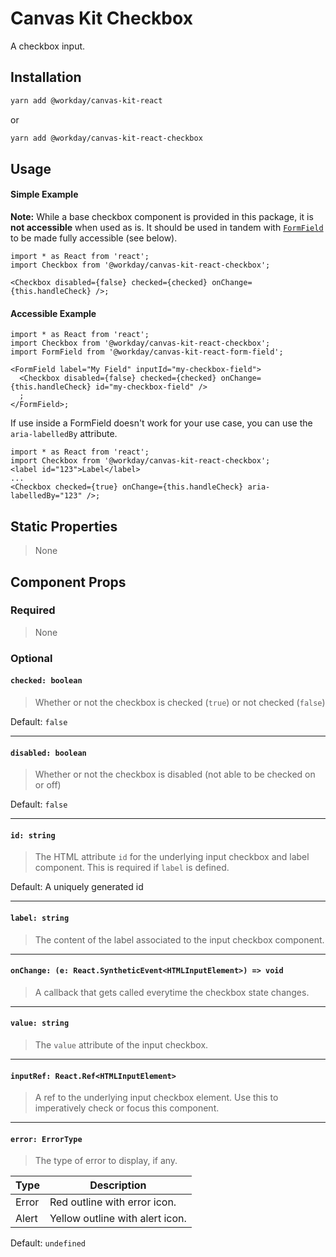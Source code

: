 # Canvas Kit Checkbox

A checkbox input.

## Installation

```sh
yarn add @workday/canvas-kit-react
```

or

```sh
yarn add @workday/canvas-kit-react-checkbox
```

## Usage

#### Simple Example

**Note:** While a base checkbox component is provided in this package, it is **not accessible** when
used as is. It should be used in tandem with [`FormField`](../../form-field/react) to be made fully
accessible (see below).

```tsx
import * as React from 'react';
import Checkbox from '@workday/canvas-kit-react-checkbox';

<Checkbox disabled={false} checked={checked} onChange={this.handleCheck} />;
```

#### Accessible Example

```tsx
import * as React from 'react';
import Checkbox from '@workday/canvas-kit-react-checkbox';
import FormField from '@workday/canvas-kit-react-form-field';

<FormField label="My Field" inputId="my-checkbox-field">
  <Checkbox disabled={false} checked={checked} onChange={this.handleCheck} id="my-checkbox-field" />
  ;
</FormField>;
```

If use inside a FormField doesn't work for your use case, you can use the `aria-labelledBy`
attribute.

```tsx
import * as React from 'react';
import Checkbox from '@workday/canvas-kit-react-checkbox';
<label id="123">Label</label>
...
<Checkbox checked={true} onChange={this.handleCheck} aria-labelledBy="123" />;
```

## Static Properties

> None

## Component Props

### Required

> None

### Optional

#### `checked: boolean`

> Whether or not the checkbox is checked (`true`) or not checked (`false`)

Default: `false`

---

#### `disabled: boolean`

> Whether or not the checkbox is disabled (not able to be checked on or off)

Default: `false`

---

#### `id: string`

> The HTML attribute `id` for the underlying input checkbox and label component. This is required if
> `label` is defined.

Default: A uniquely generated id

---

#### `label: string`

> The content of the label associated to the input checkbox component.

---

#### `onChange: (e: React.SyntheticEvent<HTMLInputElement>) => void`

> A callback that gets called everytime the checkbox state changes.

---

#### `value: string`

> The `value` attribute of the input checkbox.

---

#### `inputRef: React.Ref<HTMLInputElement>`

> A ref to the underlying input checkbox element. Use this to imperatively check or focus this
> component.

---

#### `error: ErrorType`

> The type of error to display, if any.

| Type  | Description                     |
| ----- | ------------------------------- |
| Error | Red outline with error icon.    |
| Alert | Yellow outline with alert icon. |

Default: `undefined`
